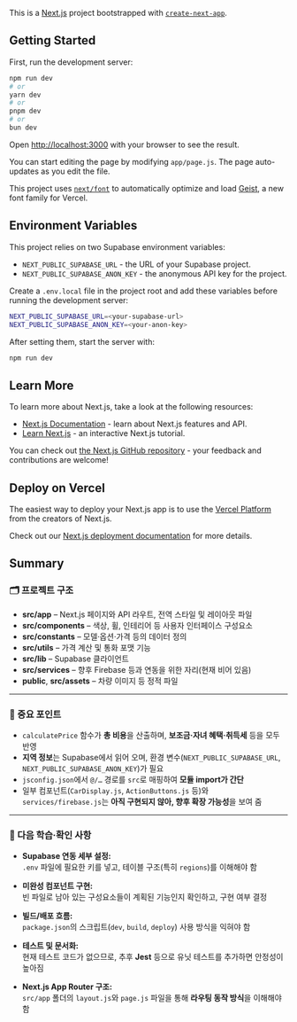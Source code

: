 This is a [Next.js](https://nextjs.org) project bootstrapped with [`create-next-app`](https://nextjs.org/docs/app/api-reference/cli/create-next-app).

## Getting Started

First, run the development server:

```bash
npm run dev
# or
yarn dev
# or
pnpm dev
# or
bun dev
```

Open [http://localhost:3000](http://localhost:3000) with your browser to see the result.

You can start editing the page by modifying `app/page.js`. The page auto-updates as you edit the file.

This project uses [`next/font`](https://nextjs.org/docs/app/building-your-application/optimizing/fonts) to automatically optimize and load [Geist](https://vercel.com/font), a new font family for Vercel.

## Environment Variables

This project relies on two Supabase environment variables:

- `NEXT_PUBLIC_SUPABASE_URL` - the URL of your Supabase project.
- `NEXT_PUBLIC_SUPABASE_ANON_KEY` - the anonymous API key for the project.

Create a `.env.local` file in the project root and add these variables before running the development server:

```bash
NEXT_PUBLIC_SUPABASE_URL=<your-supabase-url>
NEXT_PUBLIC_SUPABASE_ANON_KEY=<your-anon-key>
```

After setting them, start the server with:

```bash
npm run dev
```

## Learn More

To learn more about Next.js, take a look at the following resources:

- [Next.js Documentation](https://nextjs.org/docs) - learn about Next.js features and API.
- [Learn Next.js](https://nextjs.org/learn) - an interactive Next.js tutorial.

You can check out [the Next.js GitHub repository](https://github.com/vercel/next.js) - your feedback and contributions are welcome!

## Deploy on Vercel

The easiest way to deploy your Next.js app is to use the [Vercel Platform](https://vercel.com/new?utm_medium=default-template&filter=next.js&utm_source=create-next-app&utm_campaign=create-next-app-readme) from the creators of Next.js.

Check out our [Next.js deployment documentation](https://nextjs.org/docs/app/building-your-application/deploying) for more details.

## Summary

### 🗂️ 프로젝트 구조

- **src/app** – Next.js 페이지와 API 라우트, 전역 스타일 및 레이아웃 파일  
- **src/components** – 색상, 휠, 인테리어 등 사용자 인터페이스 구성요소  
- **src/constants** – 모델·옵션·가격 등의 데이터 정의  
- **src/utils** – 가격 계산 및 통화 포맷 기능  
- **src/lib** – Supabase 클라이언트  
- **src/services** – 향후 Firebase 등과 연동을 위한 자리(현재 비어 있음)  
- **public**, **src/assets** – 차량 이미지 등 정적 파일  

---

### 🔑 중요 포인트

- `calculatePrice` 함수가 **총 비용**을 산출하며, **보조금·자녀 혜택·취득세** 등을 모두 반영  
- **지역 정보**는 Supabase에서 읽어 오며, 환경 변수(`NEXT_PUBLIC_SUPABASE_URL`, `NEXT_PUBLIC_SUPABASE_ANON_KEY`)가 필요  
- `jsconfig.json`에서 `@/…` 경로를 `src`로 매핑하여 **모듈 import가 간단**  
- 일부 컴포넌트(`CarDisplay.js`, `ActionButtons.js` 등)와 `services/firebase.js`는 **아직 구현되지 않아, 향후 확장 가능성**을 보여 줌

---

### 📝 다음 학습·확인 사항

- **Supabase 연동 세부 설정:**  
  `.env` 파일에 필요한 키를 넣고, 테이블 구조(특히 `regions`)를 이해해야 함

- **미완성 컴포넌트 구현:**  
  빈 파일로 남아 있는 구성요소들이 계획된 기능인지 확인하고, 구현 여부 결정

- **빌드/배포 흐름:**  
  `package.json`의 스크립트(`dev`, `build`, `deploy`) 사용 방식을 익혀야 함

- **테스트 및 문서화:**  
  현재 테스트 코드가 없으므로, 추후 **Jest** 등으로 유닛 테스트를 추가하면 안정성이 높아짐

- **Next.js App Router 구조:**  
  `src/app` 폴더의 `layout.js`와 `page.js` 파일을 통해 **라우팅 동작 방식**을 이해해야 함
